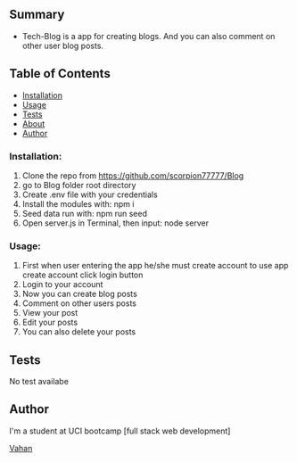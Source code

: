 ## Summary

- Tech-Blog is a app for creating blogs. And you can also comment on other user blog posts.


## Table of Contents

- [Installation](#installation)
- [Usage](#usage)
- [Tests](#tests)
- [About](#about)
- [Author](#author)


### Installation:
1. Clone the repo from https://github.com/scorpion77777/Blog
2. go to Blog folder root directory
3. Create .env file with your credentials
4. Install the modules with: npm i
5. Seed data run with: npm run seed
6. Open server.js in Terminal, then input: node server 


### Usage:

1. First when user entering the app he/she must create account to use app create account click login button
2. Login to your account
3. Now you can create blog posts
4. Comment on other users posts
5. View your post 
6. Edit your posts
7. You can also delete your posts

## Tests

No test availabe


## Author

I'm a student at UCI bootcamp [full stack web development]

[Vahan](https://github.com/scorpion77777)
